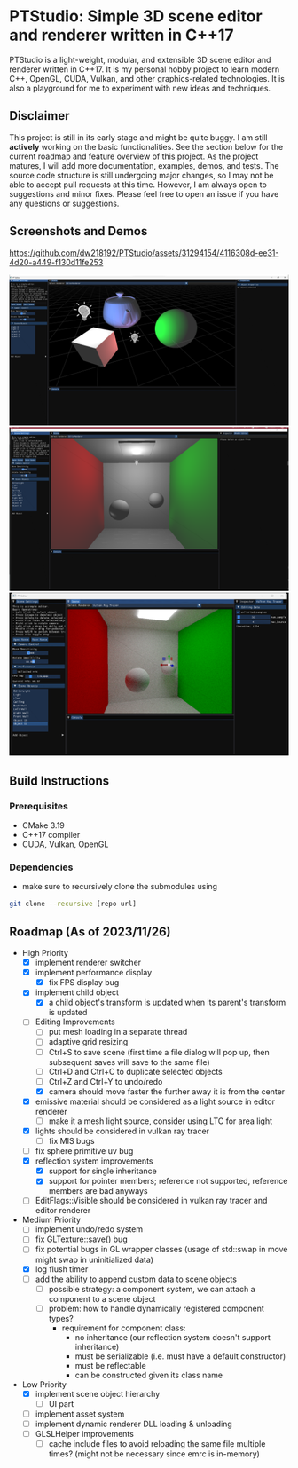 # PTStudio: Simple 3D scene editor and renderer written in C++17
PTStudio is a light-weight, modular, and extensible 3D scene editor and renderer written in C++17. It is my personal hobby project to learn modern C++, OpenGL, CUDA, Vulkan, and other graphics-related technologies. It is also a playground for me to experiment with new ideas and techniques.

## Disclaimer
This project is still in its early stage and might be quite buggy. I am still **actively** working on the basic functionalities. See the section below for the current roadmap and feature overview of this project. As the project matures, I will add more documentation, examples, demos, and tests. The source code structure is still undergoing major changes, so I may not be able to accept pull requests at this time. However, I am always open to suggestions and minor fixes. Please feel free to open an issue if you have any questions or suggestions.

## Screenshots and Demos
https://github.com/dw218192/PTStudio/assets/31294154/4116308d-ee31-4d20-a449-f130d11fe253

![Screenshot](docs/readme_assets/scene_editing.png)
![Screenshot](docs/readme_assets/cornell_editing.png)
![Screenshot](docs/readme_assets/cornell.png)


## Build Instructions

### Prerequisites
- CMake 3.19
- C++17 compiler
- CUDA, Vulkan, OpenGL

### Dependencies
- make sure to recursively clone the submodules using
```bash
git clone --recursive [repo url]
```

## Roadmap (As of 2023/11/26)
- High Priority
    - [x] implement renderer switcher
    - [x] implement performance display
        - [x] fix FPS display bug
    - [x] implement child object
        - [x] a child object's transform is updated when its parent's transform is updated
    - [ ] Editing Improvements
        - [ ] put mesh loading in a separate thread
        - [ ] adaptive grid resizing
        - [ ] Ctrl+S to save scene (first time a file dialog will pop up, then subsequent saves will save to the same file)
        - [ ] Ctrl+D and Ctrl+C to duplicate selected objects
        - [ ] Ctrl+Z and Ctrl+Y to undo/redo
        - [x] camera should move faster the further away it is from the center
    - [x] emissive material should be considered as a light source in editor renderer
        - [ ] make it a mesh light source, consider using LTC for area light
    - [x] lights should be considered in vulkan ray tracer
        - [ ] fix MIS bugs
    - [ ] fix sphere primitive uv bug
    - [x] reflection system improvements
        - [x] support for single inheritance
        - [x] support for pointer members; reference not supported, reference members are bad anyways
    - [ ] EditFlags::Visible should be considered in vulkan ray tracer and editor renderer
- Medium Priority
    - [ ] implement undo/redo system
    - [ ] fix GLTexture::save() bug
    - [ ] fix potential bugs in GL wrapper classes (usage of std::swap in move might swap in uninitialized data)
    - [x] log flush timer
    - [ ] add the ability to append custom data to scene objects
        - [ ] possible strategy: a component system, we can attach a component to a scene object
        - [ ] problem: how to handle dynamically registered component types? 
            - requirement for component class:
                - no inheritance (our reflection system doesn't support inheritance)
                - must be serializable (i.e. must have a default constructor)
                - must be reflectable
                - can be constructed given its class name
- Low Priority
    - [x] implement scene object hierarchy
        - [ ] UI part
    - [ ] implement asset system
    - [ ] implement dynamic renderer DLL loading & unloading
    - [ ] GLSLHelper improvements
        - [ ] cache include files to avoid reloading the same file multiple times? (might not be necessary since emrc is in-memory)